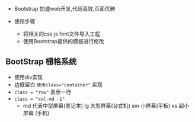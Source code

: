 * Bootstrap 加速web开发,代码高效,页面优雅

* 使用步骤
  * 将相关的css js font文件导入工程
  * 使用Bootstrap提供的模板进行修改

## BootStrap 栅格系统

* 使用div实现
* 边框留白 `使用class="container"` 实现
* `class = "row"`  表示一行
* `class = "col-md -1" ` 
  * md 代表中型屏幕(笔记本)  lg 大型屏幕(台式机) sm 小屏幕(平板)  xs 超小屏幕 (手机)

